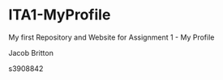 # ITA1-MyProfile
My first Repository and Website for Assignment 1 - My Profile

Jacob Britton

s3908842

